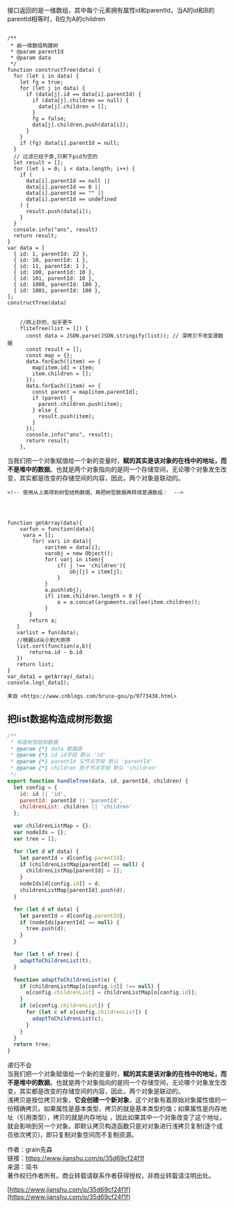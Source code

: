 接口返回的是一维数组，其中每个元素拥有属性id和parentId，当A的id和B的parentId相等时，B应为A的children 
```vue
 
/** 
 * 由一维数组构建树 
 * @param parentId 
 * @param data 
 */ 
function constructTree(data) { 
  for (let i in data) { 
    let fg = true; 
    for (let j in data) { 
      if (data[j].id == data[i].parentId) { 
        if (data[j].children == null) { 
          data[j].children = []; 
        } 
        fg = false; 
        data[j].children.push(data[i]); 
      } 
    } 
    if (fg) data[i].parentId = null; 
  } 
  // 过滤已经子类,只剩下pid为空的 
  let result = []; 
  for (let i = 0; i < data.length; i++) { 
    if ( 
      data[i].parentId == null || 
      data[i].parentId == 0 || 
      data[i].parentId == "" || 
      data[i].parentId == undefined 
    ) { 
      result.push(data[i]); 
    } 
  } 
  console.info("ans", result) 
  return result; 
} 
var data = [ 
  { id: 1, parentId: 22 }, 
  { id: 10, parentId: 1 }, 
  { id: 11, parentId: 1 }, 
  { id: 100, parentId: 10 }, 
  { id: 101, parentId: 10 }, 
  { id: 1000, parentId: 100 }, 
  { id: 1001, parentId: 100 }, 
]; 
constructTree(data) 

```
```vue
 
    //网上抄的，似乎更牛 
    fliteTree(list = []) { 
      const data = JSON.parse(JSON.stringify(list)); // 深拷贝不改变源数据 
      const result = []; 
      const map = {}; 
      data.forEach((item) => { 
        map[item.id] = item; 
        item.children = []; 
      }); 
      data.forEach((item) => { 
        const parent = map[item.parentId]; 
        if (parent) { 
          parent.children.push(item); 
        } else { 
          result.push(item); 
        } 
      }); 
      console.info("ans", result); 
      return result; 
    }, 

```

当我们把一个对象赋值给一个新的变量时，**赋的其实是该对象的在栈中的地址，而不是堆中的数据**。也就是两个对象指向的是同一个存储空间，无论哪个对象发生改变，其实都是改变的存储空间的内容，因此，两个对象是联动的。 

```vue
<!-- 使用从上面得到树型结构数据，再把树型数据再转成普通数组：  -->
 
 
     
 
function getArray(data){ 
    varfun = function(data){ 
     vara = []; 
        for( vari in data){ 
            varitem = data[i]; 
            varobj = new Object(); 
            for( varj in item){ 
                if( j !== 'children'){ 
                    obj[j] = item[j]; 
                } 
            } 
            a.push(obj); 
            if( item.children.length > 0 ){ 
                a = a.concat(arguments.callee(item.children)); 
            } 
       } 
       return a; 
   } 
   varlist = fun(data); 
   //根据id从小到大排序   
   list.sort(function(a,b){ 
       returna.id - b.id 
   }) 
   return list; 
} 
var_data1 = getArray(_data); 
console.log(_data1); 
 
来自 <https://www.cnblogs.com/bruce-gou/p/9773438.html>  

```

## 把list数据构造成树形数据
```javascript
/**
 * 构造树型结构数据
 * @param {*} data 数据源
 * @param {*} id id字段 默认 'id'
 * @param {*} parentId 父节点字段 默认 'parentId'
 * @param {*} children 孩子节点字段 默认 'children'
 */
export function handleTree(data, id, parentId, children) {
  let config = {
    id: id || 'id',
    parentId: parentId || 'parentId',
    childrenList: children || 'children'
  };

  var childrenListMap = {};
  var nodeIds = {};
  var tree = [];

  for (let d of data) {
    let parentId = d[config.parentId];
    if (childrenListMap[parentId] == null) {
      childrenListMap[parentId] = [];
    }
    nodeIds[d[config.id]] = d;
    childrenListMap[parentId].push(d);
  }

  for (let d of data) {
    let parentId = d[config.parentId];
    if (nodeIds[parentId] == null) {
      tree.push(d);
    }
  }

  for (let t of tree) {
    adaptToChildrenList(t);
  }

  function adaptToChildrenList(o) {
    if (childrenListMap[o[config.id]] !== null) {
      o[config.childrenList] = childrenListMap[o[config.id]];
    }
    if (o[config.childrenList]) {
      for (let c of o[config.childrenList]) {
        adaptToChildrenList(c);
      }
    }
  }
  return tree;
}

```


递归不会 <br />当我们把一个对象赋值给一个新的变量时，**赋的其实是该对象的在栈中的地址，而不是堆中的数据**。也就是两个对象指向的是同一个存储空间，无论哪个对象发生改变，其实都是改变的存储空间的内容，因此，两个对象是联动的。 <br />浅拷贝是按位拷贝对象，**它会创建一个新对象**，这个对象有着原始对象属性值的一份精确拷贝。如果属性是基本类型，拷贝的就是基本类型的值；如果属性是内存地址（引用类型），拷贝的就是内存地址 ，因此如果其中一个对象改变了这个地址，就会影响到另一个对象。即默认拷贝构造函数只是对对象进行浅拷贝复制(逐个成员依次拷贝)，即只复制对象空间而不复制资源。 

作者：grain先森 <br />链接：https://www.jianshu.com/p/35d69cf24f1f <br />来源：简书 <br />著作权归作者所有。商业转载请联系作者获得授权，非商业转载请注明出处。 

[https://www.jianshu.com/p/35d69cf24f1f](https://www.jianshu.com/p/35d69cf24f1f) 

